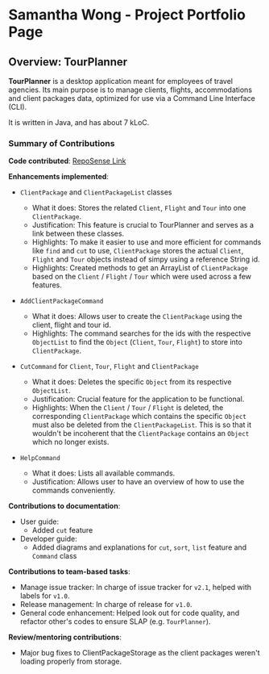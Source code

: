 # Samantha Wong - Project Portfolio Page

## Overview: TourPlanner
**TourPlanner** is a desktop application meant for employees of travel agencies. 
Its main purpose is to manage clients, flights, accommodations and client packages data, optimized for use via a Command Line Interface (CLI).

It is written in Java, and has about 7 kLoC.

### Summary of Contributions
**Code contributed**: [RepoSense Link](https://nus-cs2113-ay2122s1.github.io/tp-dashboard/?search=F11&sort=groupTitle&sortWithin=title&since=2021-09-25&timeframe=commit&mergegroup=&groupSelect=groupByRepos&breakdown=false&tabOpen=true&tabType=authorship&tabAuthor=swongts&tabRepo=AY2122S1-CS2113T-F11-3%2Ftp%5Bmaster%5D&authorshipIsMergeGroup=false&authorshipFileTypes=docs~functional-code~test-code&authorshipIsBinaryFileTypeChecked=false)

**Enhancements implemented**:
* `ClientPackage` and `ClientPackageList` classes
  * What it does: Stores the related `Client`, `Flight` and `Tour` into one `ClientPackage`.
  * Justification: This feature is crucial to TourPlanner and serves as a link between these classes.
  * Highlights: To make it easier to use and more efficient for commands like `find` and `cut` to use,
`ClientPackage` stores the actual `Client`, `Flight` and `Tour` objects instead of simpy using a reference String id.
  * Highlights: Created methods to get an ArrayList of `ClientPackage` based on the `Client` / `Flight` / `Tour` which 
were used across a few features.

* `AddClientPackageCommand`
  * What it does: Allows user to create the `ClientPackage` using the client, flight and tour id.
  * Highlights: The command searches for the ids with the respective `ObjectList` to find the 
`Object` (`Client`, `Tour`, `Flight`) to store into `ClientPackage`.

* `CutCommand` for `Client`, `Tour`, `Flight` and `ClientPackage`
  * What it does: Deletes the specific `Object` from its respective `ObjectList`.
  * Justification: Crucial feature for the application to be functional.
  * Highlights: When the `Client` / `Tour` / `Flight` is deleted, the corresponding `ClientPackage` which contains the specific
`Object` must also be deleted from the `ClientPackageList`. This is so that it wouldn't be incoherent that the `ClientPackage`
contains an `Object` which no longer exists.

* `HelpCommand`
  * What it does: Lists all available commands.
  * Justification: Allows user to have an overview of how to use the commands conveniently.

**Contributions to documentation**:
* User guide:
  * Added `cut` feature
* Developer guide:
  * Added diagrams and explanations for `cut`, `sort`, `list` feature and `Command` class

**Contributions to team-based tasks**:
* Manage issue tracker: In charge of issue tracker for `v2.1`, helped with labels for `v1.0`.
* Release management: In charge of release for `v1.0`.
* General code enhancement: Helped look out for code quality, and refactor other's codes to ensure SLAP 
(e.g. `TourPlanner`).

**Review/mentoring contributions**: 
* Major bug fixes to ClientPackageStorage as the client packages weren't loading properly from storage.